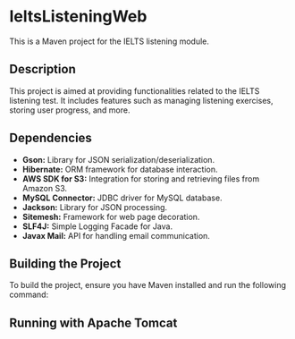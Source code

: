 # IeltsListeningWeb

This is a Maven project for the IELTS listening module.

## Description

This project is aimed at providing functionalities related to the IELTS listening test. It includes features such as managing listening exercises, storing user progress, and more.

## Dependencies

- **Gson:** Library for JSON serialization/deserialization.
- **Hibernate:** ORM framework for database interaction.
- **AWS SDK for S3:** Integration for storing and retrieving files from Amazon S3.
- **MySQL Connector:** JDBC driver for MySQL database.
- **Jackson:** Library for JSON processing.
- **Sitemesh:** Framework for web page decoration.
- **SLF4J:** Simple Logging Facade for Java.
- **Javax Mail:** API for handling email communication.

## Building the Project

To build the project, ensure you have Maven installed and run the following command:

## Running with Apache Tomcat

